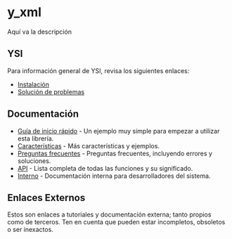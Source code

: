# y_xml

Aquí va la descripción

## YSI

Para información general de YSI, revisa los siguientes enlaces:

* [Instalación](../instalacion.md)
* [Solución de problemas](../solucion-problemas.md)

## Documentación

* [Guía de inicio rápido](y_xml/inicio-rapido.md) - Un ejemplo muy simple para empezar a utilizar esta librería.
* [Características](y_xml/caracteristicas.md) - Más características y ejemplos.
* [Preguntas frecuentes](y_xml/preguntas-frecuentes.md) - Preguntas frecuentes, incluyendo errores y soluciones.
* [API](y_xml/api.md) - Lista completa de todas las funciones y su significado.
* [Interno](y_xml/interno.md) - Documentación interna para desarrolladores del sistema.

## Enlaces Externos

Estos son enlaces a tutoriales y documentación externa; tanto propios como de terceros. Ten en cuenta que pueden estar incompletos, obsoletos o ser inexactos.
